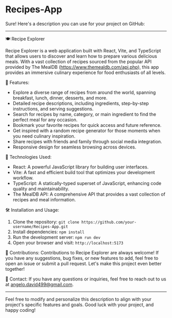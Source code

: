 # Recipes-App

Sure! Here's a description you can use for your project on GitHub:

---

🍽️ Recipe Explorer

Recipe Explorer is a web application built with React, Vite, and TypeScript that allows users to discover and learn how to prepare various delicious meals. With a vast collection of recipes sourced from the popular API provided by The MealDB (https://www.themealdb.com/api.php), this app provides an immersive culinary experience for food enthusiasts of all levels.

🌟 Features:
- Explore a diverse range of recipes from around the world, spanning breakfast, lunch, dinner, desserts, and more.
- Detailed recipe descriptions, including ingredients, step-by-step instructions, and serving suggestions.
- Search for recipes by name, category, or main ingredient to find the perfect meal for any occasion.
- Bookmark your favorite recipes for quick access and future reference.
- Get inspired with a random recipe generator for those moments when you need culinary inspiration.
- Share recipes with friends and family through social media integration.
- Responsive design for seamless browsing across devices.

🚀 Technologies Used:
- React: A powerful JavaScript library for building user interfaces.
- Vite: A fast and efficient build tool that optimizes your development workflow.
- TypeScript: A statically-typed superset of JavaScript, enhancing code quality and maintainability.
- The MealDB API: A comprehensive API that provides a vast collection of recipes and meal information.

🛠️ Installation and Usage:
1. Clone the repository: `git clone https://github.com/your-username/Recipes-App.git`
2. Install dependencies: `npm install`
3. Run the development server: `npm run dev`
4. Open your browser and visit: `http://localhost:5173`

🙌 Contributions:
Contributions to Recipe Explorer are always welcome! If you have any suggestions, bug fixes, or new features to add, feel free to open an issue or submit a pull request. Let's make this project even better together!



📧 Contact:
If you have any questions or inquiries, feel free to reach out to us at angelo.david499@gmail.com.

---

Feel free to modify and personalize this description to align with your project's specific features and goals. Good luck with your project, and happy coding!
